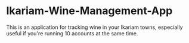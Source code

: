 # Ikariam-Wine-Management-App
This is an application for tracking wine in your Ikariam towns, especially useful if you're running 10 accounts at the same time.
